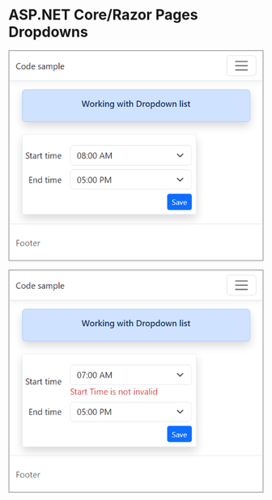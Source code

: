﻿# ASP.NET Core/Razor Pages Dropdowns



![Figure1](assets/figure1.png)

![Figure2](assets/figure2.png)